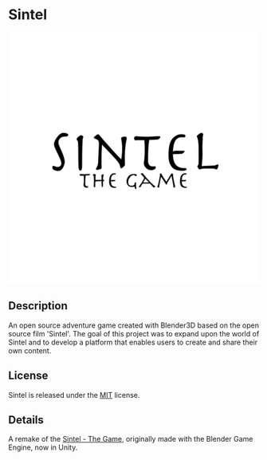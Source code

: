 # Sintel
![Alt text](Assets/_Project/Graphics/Textures/UI/sintel_game_logo.png)

## Description
An open source adventure game created with Blender3D based on the open source film 'Sintel'.
The goal of this project was to expand upon the world of Sintel and to develop a platform that enables users to create and share their own content.

## License
Sintel is released under the [MIT](https://choosealicense.com/licenses/mit/) license.

## Details
A remake of the [Sintel - The Game](https://github.com/jonburesh/sintelgame), originally made with the Blender Game Engine, now in Unity.
